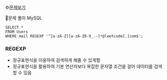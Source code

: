 ⚙[문제보기](https://leetcode.com/problems/find-users-with-valid-e-mails//)



🔎문제 풀이
MySQL
```MySQL
SELECT * 
FROM Users
WHERE mail REGEXP '^[a-zA-Z][a-zA-Z0-9_.-]*@leetcode[.]com$';
```

### REGEXP
- 정규표현식을 이용하여 검색하게 해줄 수 있게함
- 정규표현식을 활용하여 기본 연산자보다 복잡한 문자열 조건을 걸어 데이터를 검색할 수 있음